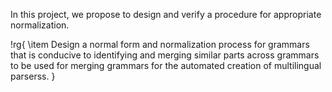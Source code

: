 In this project, we propose to design and verify a procedure for appropriate normalization.

!rg{
  \item Design a normal form and normalization process for grammars that is conducive to identifying and merging similar parts across grammars to be used for merging grammars for the automated creation of multilingual parserss. 
}